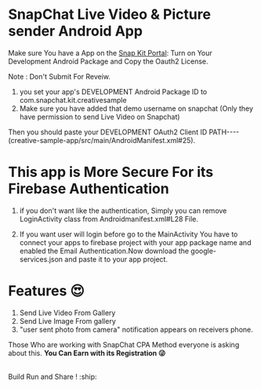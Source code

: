 # SnapChat Live Video & Picture sender Android App
Make sure You have a App on the <a href="https://kit.snapchat.com/portal">Snap Kit Portal</a>:
Turn on Your Development Android Package and Copy the Oauth2 License.

Note : Don't Submit For Reveiw.

 1. you set your app's DEVELOPMENT Android Package ID to com.snapchat.kit.creativesample
 2. Make sure you have added that demo username on snapchat (Only they have permission to send Live Video on Snapchat)

Then you should paste your DEVELOPMENT OAuth2 Client ID
PATH----(creative-sample-app/src/main/AndroidManifest.xml#25).

# This app is More Secure For its Firebase Authentication

   1. if you don't want like the authentication,
Simply you can remove LoginActivity class from Androidmanifest.xml#L28 File.

   2. If you want user will login before go to the MainActivity 
You have to connect your apps to firebase project with your app package name and enabled the Email Authentication.Now download the google-services.json  and paste it to your app project.


# Features 😍
   1. Send Live Video From Gallery
   2. Send Live Image From gallery
   3. "user sent photo from camera" notification appears on receivers phone.
   
Those Who are working with SnapChat CPA Method everyone is asking about this.
<b> You Can Earn with its Registration 😜 </b>

<br/>
Build Run and Share ! :ship:
